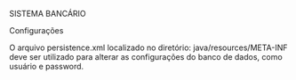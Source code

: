 SISTEMA BANCÁRIO

Configurações

O arquivo persistence.xml localizado no diretório: java/resources/META-INF deve ser utilizado para alterar as configurações do banco de dados, como usuário e password.
